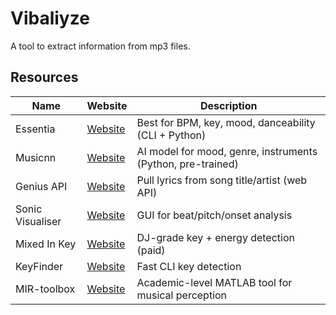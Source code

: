 # Vibaliyze

A tool to extract information from mp3 files.

## Resources

| Name             | Website                                                       | Description                                               |
|------------------|---------------------------------------------------------------|-----------------------------------------------------------|
| Essentia         | [Website](https://essentia.upf.edu/)                          | Best for BPM, key, mood, danceability (CLI + Python)      |
| Musicnn          | [Website](https://github.com/jordipons/musicnn)                | AI model for mood, genre, instruments (Python, pre-trained) |
| Genius API       | [Website](https://docs.genius.com/)                            | Pull lyrics from song title/artist (web API)              |
| Sonic Visualiser | [Website](https://www.sonicvisualiser.org/)                    | GUI for beat/pitch/onset analysis                         |
| Mixed In Key     | [Website](https://mixedinkey.com/)                             | DJ-grade key + energy detection (paid)                    |
| KeyFinder        | [Website](https://www.ibrahimshaath.co.uk/keyfinder/)          | Fast CLI key detection                                    |
| MIR-toolbox      | [Website](https://www.jyu.fi/hytk/fi/laitokset/mutku/en/research/projects/past-projects/mirtoolbox) | Academic-level MATLAB tool for musical perception          |


